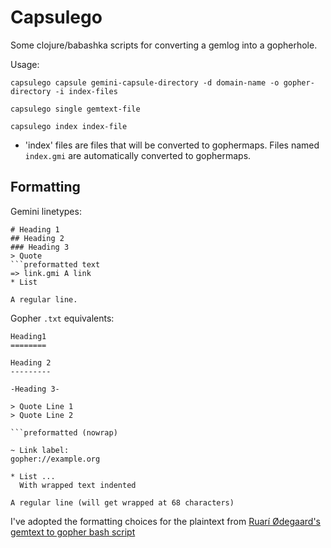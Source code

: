 # Capsulego

Some clojure/babashka scripts for converting a gemlog into a gopherhole.

Usage:

`capsulego capsule gemini-capsule-directory -d domain-name -o gopher-directory -i index-files`

`capsulego single gemtext-file`

`capsulego index index-file`


- 'index' files are files that will be converted to gophermaps. Files named `index.gmi` are automatically converted to gophermaps.


## Formatting

Gemini linetypes:

``` text
# Heading 1
## Heading 2
### Heading 3
> Quote 
```preformatted text
=> link.gmi A link
* List

A regular line.
```

Gopher `.txt` equivalents:

``` text
Heading1
========

Heading 2
---------

-Heading 3-

> Quote Line 1
> Quote Line 2

```preformatted (nowrap)

~ Link label:
gopher://example.org

* List ...
  With wrapped text indented
  
A regular line (will get wrapped at 68 characters)
```

I've adopted the formatting choices for the plaintext from [Ruarí Ødegaard's gemtext to gopher bash script](https://ruario.flounder.online/gemlog/2022-01-04_Formatting_Gemtext_for_Gopher.gmi) 
